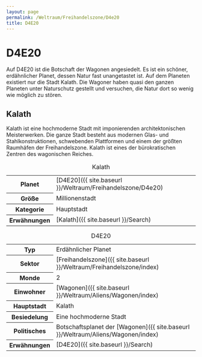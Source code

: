 ```yaml
---
layout: page
permalink: /Weltraum/Freihandelszone/D4e20
title: D4E20
---
```



# D4E20


Auf D4E20 ist die Botschaft der Wagonen angesiedelt. Es ist ein schöner, erdähnlicher Planet, dessen Natur fast unangetastet ist. Auf dem Planeten existiert nur die Stadt Kalath. Die Wagoner haben quasi den ganzen Planeten unter Naturschutz gestellt und versuchen, die Natur dort so wenig wie möglich zu stören.

## Kalath

Kalath ist eine hochmoderne Stadt mit imponierenden architektonischen Meisterwerken. Die ganze Stadt besteht aus modernen Glas- und Stahlkonstruktionen, schwebenden Plattformen und einem der größten Raumhäfen der Freihandelszone. Kalath ist eines der bürokratischen Zentren des wagonischen Reiches.

<table data-type="stadt">
<caption>Kalath</caption>
<tbody>
<tr><th>Planet</th><td>[D4E20]({{ site.baseurl }}/Weltraum/Freihandelszone/D4e20)</td></tr>
<tr><th>Größe</th><td>Millionenstadt</td></tr>
<tr><th>Kategorie</th><td>Hauptstadt</td></tr>
<tr><th>Erwähnungen</th><td>[Kalath]({{ site.baseurl }}/Search)</td></tr>
</tbody>
</table>

<aside>
<table data-type="planet">
<caption>D4E20</caption>
<tbody>
<tr><th>Typ</th><td>Erdähnlicher Planet</td></tr>
<tr><th>Sektor</th><td>[Freihandelszone]({{ site.baseurl }}/Weltraum/Freihandelszone/index)</td></tr>
<tr><th>Monde</th><td>2</td></tr>
<tr><th>Einwohner</th><td>[Wagonen]({{ site.baseurl }}/Weltraum/Aliens/Wagonen/index)</td></tr>
<tr><th>Hauptstadt</th><td>Kalath</td></tr>
<tr><th>Besiedelung</th><td>Eine hochmoderne Stadt</td></tr>
<tr><th>Politisches</th><td>Botschaftsplanet der [Wagonen]({{ site.baseurl }}/Weltraum/Aliens/Wagonen/index)</td></tr>
<tr><th>Erwähnungen</th><td>[D4E20]({{ site.baseurl }}/Search)</td></tr>
</tbody>
</table>

</aside>

